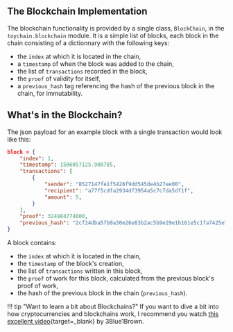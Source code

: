 ## The Blockchain Implementation

The blockchain functionality is provided by a single class, `BlockChain`, in the `toychain.blockchain` module.
It is a simple list of blocks, each block in the chain consisting of a dictionnary with the following keys:

* the `index` at which it is located in the chain,
* a `timestamp` of when the block was added to the chain,
* the list of `transactions` recorded in the block,
* the `proof` of validity for itself,
* a `previous_hash` tag referencing the hash of the previous block in the chain, for immutability.

## What's in the Blockchain?

The json payload for an example block with a single transaction would look like this:
```json
block = {
    "index": 1,
    "timestamp": 1506057125.900785,
    "transactions": [
        {
            "sender": "8527147fe1f5426f9dd545de4b27ee00",
            "recipient": "a77f5cdfa2934df3954a5c7c7da5df1f",
            "amount": 5,
        }
    ],
    "proof": 324984774000,
    "previous_hash": "2cf24dba5fb0a30e26e83b2ac5b9e29e1b161e5c1fa7425e73043362938b9824"
}
```

A block contains:

- the `index` at which it is located in the chain,
- the `timestamp` of the block's creation,
- the list of `transactions` written in this block,
- the `proof` of work for this block, calculated from the previous block's proof of work,
- the hash of the previous block in the chain (`previous_hash`).

!!! tip "Want to learn a bit about Blockchains?"
    If you want to dive a bit into how cryptocurrencies and blockchains work,
    I recommend you watch [this excellent video][3b1b_bitcoin]{target=_blank} by 3Blue1Brown.

[3b1b_bitcoin]: https://www.youtube.com/watch?v=bBC-nXj3Ng4